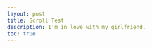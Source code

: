 ```yaml
---
layout: post
title: Scroll Test
description: I'm in love with my girlfriend.
toc: true
---
```


<html lang="en">
<head>
    <meta charset="UTF-8">
    <meta name="viewport" content="width=device-width, initial-scale=1.0">
    <title>Top-Down Scrolling Game</title>
    <style>
        body {
            margin: 0;
            overflow: hidden;
        }
        canvas {
            display: block;
            background-color: #87CEEB; /* Sky blue background */
        }
    </style>
</head>
<body>
    <canvas id="gameCanvas"></canvas>
    <script>
        const canvas = document.getElementById("gameCanvas");
        const ctx = canvas.getContext("2d");
        // Set canvas size to fill the screen
        canvas.width = window.innerWidth/2;
        canvas.height = window.innerHeight/2;
        // Player settings
        const cam = {
            x: 0,
            y: 0
        };
        const player = {
            x: 0,
            y: 0,
            radius: 10,
            length: 8,
            speed: 0.5,
            xv: 0,
            yv: 0,
            dir: 90,
            tdir: 90,
            angles: [90,90,90,90,90,90,90,90,90,90,90,90]
        };
        // Background settings
        const background = {
            x: 0,
            y: 0,
            width: canvas.width * 4,
            height: canvas.height * 4
        };
        // Player movement
        let keys = {};
        window.addEventListener("keydown", (e) => {
            keys[e.key] = true;
        });
        window.addEventListener("keyup", (e) => {
            keys[e.key] = false;
        });
        // render circle
        function fillCircle(x,y,radius) {
            ctx.beginPath();
            ctx.arc(x, y, radius, 0, Math.PI * 2);
            ctx.fillStyle = "white";
            ctx.fill();
            ctx.strokeStyle = "black";
            ctx.lineWidth = 2;
            ctx.stroke();
        };
        // bushes
        function drawBush(x, y) {
            const img = new Image();
            img.src = "/snek/snek_gam/images/snek_art/bush.png";
            img.onload = function() {
                ctx.drawImage(img,x,y)
            };
        };
        // chain
        function chain(x,y,length) {
            var offx = 0;
            var offy = 0;
            let rad = 0;
            let px = 0;
            let py = 0;
            let angle = 0;
            let positions = [];
            for (let i = 0; i < length; i++) {
                angle = player.angles[player.angles.length-1-i];
                rad = (angle * Math.PI) / 180;
                px = (x+offx)-cam.x;
                py = (y-offy)-cam.y;
                positions.push({x:px+(canvas.width/2),y:py+(canvas.height/2)});
                offx -= 15*Math.sin(rad);
                offy -= 15*Math.cos(rad);
            }
            for (let i = 0; i < length; i++) {
                let pos = positions[positions.length-1-i];
                fillCircle(pos.x,pos.y,10)
            }
        };
        function move(speed) {
            const rad = (player.dir * Math.PI) / 180;
            player.xv += speed*Math.sin(rad);
            player.yv += speed*Math.cos(rad);
        };
        // Keep Score
        var score = 0;
        function drawScore() {
            ctx.font = "20px Arial";
            ctx.fillStyle = "black";
            ctx.textAlign = "center";
            ctx.fillText("Score: " + score, canvas.width/2, 30);
        };
        // Update the game state
        function update() {
            if (keys["ArrowUp"] || keys["w"]) player.tdir = 0;
            if (keys["ArrowDown"] || keys["s"]) player.tdir = 180;
            if (keys["ArrowRight"] || keys["d"]) player.tdir = 90;
            if (keys["ArrowLeft"] || keys["a"]) player.tdir = 270;
            player.angles.push(player.dir);
            if (player.angles.length > player.length) {
                player.angles.shift();
            }
            player.dir += 0.05 * (player.tdir-player.dir);
            move(player.speed);
            player.xv *= 0.9;
            player.yv *= 0.9;
            player.x += player.xv;
            player.y -= player.yv;
            console.log("Dir: " + player.dir);
            console.log("Xv: " + player.xv + " Yv: " + player.yv);
            // Scroll Background
            cam.x += 0.1 * (player.x-cam.x);
            cam.y += 0.1 * (player.y-cam.y);
            // draw
            render();
        };
        // Draw everything
        function render() {
            // Draw the background
            ctx.clearRect(0, 0, canvas.width, canvas.height); // Clear previous frame
            ctx.fillStyle = "white"; // Sky blue
            ctx.fillRect(background.x, background.y, background.width, background.height);
            // Draw the player
            chain(player.x,player.y,player.length);
            // Render Score
            drawScore();
            // render bush
            drawBush(-cam.x+canvas.width/2,-cam.y+canvas.height/2);
        };
        // Game loop
        function gameLoop() {
            update();
            requestAnimationFrame(gameLoop);
        };
        // Start the game
        gameLoop();
    </script>
</body>
</html>